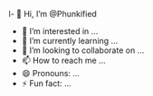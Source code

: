 l- 👋 Hi, I’m @Phunkified
- 👀 I’m interested in ...
- 🌱 I’m currently learning ...
- 💞️ I’m looking to collaborate on ...
- 📫 How to reach me ...
- 😄 Pronouns: ...
- ⚡ Fun fact: ...

<!---
Phunkified/Phunkified is a ✨ special ✨ repository because its `README.md` (this file) appears on your GitHub profile.
You can click the Preview link to take a look at your changes.
--->
